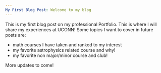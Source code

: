```yaml
---
My First Blog Post: Welcome to my blog
---
```

This is my first blog post on my professional Portfolio. This is where I will share my experiences at UCONN!
Some topics I want to cover in future posts are: 
- math courses I have taken and ranked to my interest
- my favorite astrophysics related course and why!
- my favorite non major/minor course and club!

More updates to come!
